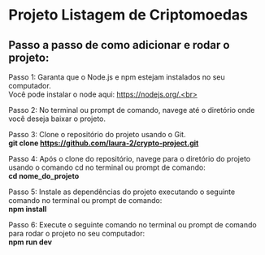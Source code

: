 # Projeto Listagem de Criptomoedas

<h2>Passo a passo de como adicionar e rodar o projeto:</h2>

Passo 1: Garanta que o Node.js e npm estejam instalados no seu computador. <br>
Você pode instalar o node aqui: https://nodejs.org/.<br>

Passo 2: No terminal ou prompt de comando, navege até o diretório onde você deseja baixar o projeto. <br>

Passo 3: Clone o repositório do projeto usando o Git. <br>
<strong>git clone https://github.com/laura-2/crypto-project.git</strong> <br>

Passo 4: Após o clone do repositório, navege para o diretório do projeto usando o comando cd no terminal ou prompt de comando:<br>
<strong>cd nome_do_projeto</strong>
<br>

Passo 5: Instale as dependências do projeto executando o seguinte comando no terminal ou prompt de comando:<br>
<strong>npm install</strong>
<br>

Passo 6: Execute o seguinte comando no terminal ou prompt de comando para rodar o projeto no seu computador:<br>
<strong>npm run dev</strong>


